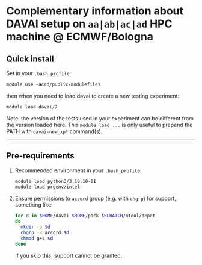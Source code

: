 Complementary information about DAVAI setup on `aa|ab|ac|ad` HPC machine @ ECMWF/Bologna
========================================================================================

Quick install
-------------

Set in your `.bash_profile`:
```bash
module use ~acrd/public/modulefiles
```

then when you need to load davai to create a new testing experiment:
```bash
module load davai/2
```

Note: the version of the tests used in your experiment can be different from the version loaded here.
This `module load ...` is only useful to prepend the PATH with `davai-new_xp*` command(s).

---

Pre-requirements
----------------

1. Recommended environment in your `.bash_profile`:
   ```bash
   module load python3/3.10.10-01
   module load prgenv/intel
   ```

2. Ensure permissions to `accord` group (e.g. with `chgrp`) for support, something like:
   ```bash
   for d in $HOME/davai $HOME/pack $SCRATCH/mtool/depot
   do
     mkdir -p $d
     chgrp -R accord $d
     chmod g+s $d
   done
   ```
   If you skip this, support cannot be granted.
